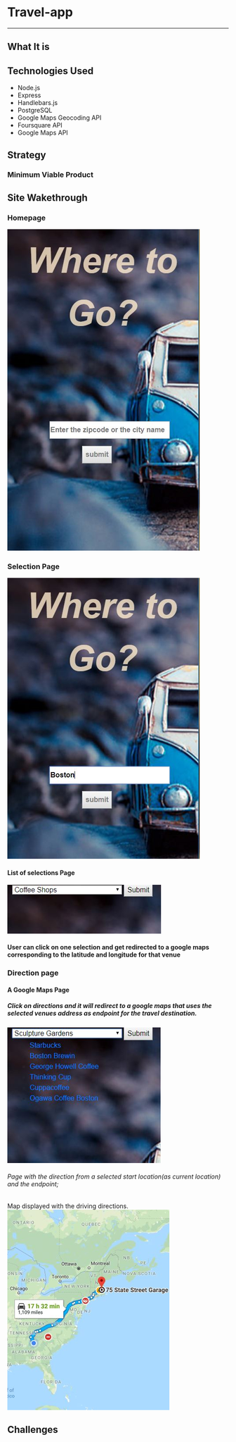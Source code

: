 # Travel-app
---

## What It is

## Technologies Used
* Node.js
* Express
* Handlebars.js
* PostgreSQL
* Google Maps Geocoding API
* Foursquare API
* Google Maps API


## Strategy

### Minimum Viable Product

## Site Wakethrough

### Homepage
<img src="readmeImg/homepage.JPG">

### Selection Page
<img src="readmeImg/EntryHomepage.JPG">

#### List of selections Page
<img src="readmeImg/selectionsample.JPG">

#### User can click on one selection and get redirected to a google maps corresponding to the latitude and longitude for that venue


### Direction page

#### A Google Maps Page 

##### Click on directions and it will redirect to a google maps that uses the selected venues address as endpoint for the travel destination.
<img src="readmeImg/sampleselctioncoffee.JPG">

###### Page with the direction from a selected start location(as current location) and the endpoint; 
Map displayed with the driving directions.
<img src="readmeImg/sampledrivingdirectionsfromlocationtoselction.JPG">

## Challenges
